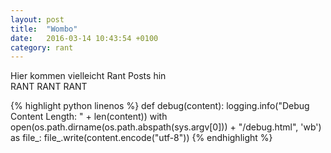 ```yaml
---
layout: post
title:  "Wombo"
date:   2016-03-14 10:43:54 +0100
category: rant
---
```

Hier kommen vielleicht Rant Posts hin  
RANT RANT RANT

{% highlight python linenos %}
def debug(content):
    logging.info("Debug Content Length: " + len(content))
    with open(os.path.dirname(os.path.abspath(sys.argv[0])) + "/debug.html", 'wb') as file_:
        file_.write(content.encode("utf-8"))
{% endhighlight %}
